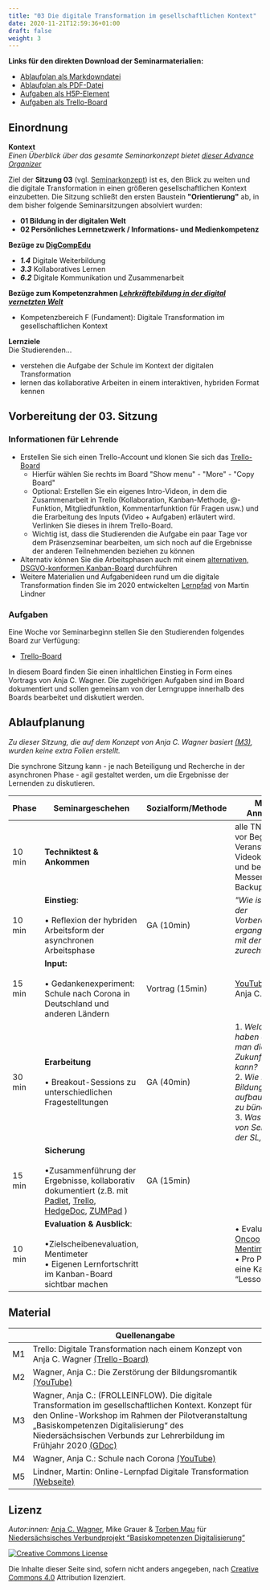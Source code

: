 ```yaml
---
title: "03 Die digitale Transformation im gesellschaftlichen Kontext"
date: 2020-11-21T12:59:36+01:00
draft: false
weight: 3
---
```


**Links für den direkten Download der Seminarmaterialien:**

* [Ablaufplan als Markdowndatei](https://raw.githubusercontent.com/Lehrerbildung/BKD-github/main/static/mds/4-InfoÜbertragung.md)
* [Ablaufplan als PDF-Datei](https://github.com/Lehrerbildung/BKD-github/raw/main/content/PDFs/4-InfoÜbertragung.pdf)
* [Aufgaben als H5P-Element](https://github.com/Lehrerbildung/BKD-github/raw/main/content/h5pElemente/4-InfoÜbertragung.h5p)
* [Aufgaben als Trello-Board](https://trello.com/b/9Yx0f0ve/basiskompdigi-03-dig-transformation-nach-einem-konzept-von-anja-c-wagner)





## Einordnung 


**Kontext**  
*Einen Überblick über das gesamte Seminarkonzept bietet [dieser Advance Organizer](https://lehrerbildung.github.io/3_-seminarkonzept/ueberblick/)*

Ziel der **Sitzung 03** (vgl. [Seminarkonzept](https://lehrerbildung.github.io/3_-seminarkonzept/)) ist es, den Blick zu weiten und die digitale Transformation in einen größeren gesellschaftlichen Kontext einzubetten. Die Sitzung schließt den ersten Baustein **"Orientierung"** ab, in dem bisher folgende Seminarsitzungen absolviert wurden:
* **01 Bildung in der digitalen Welt** 
* **02 Persönliches Lernnetzwerk / Informations- und Medienkompetenz**   
 

 
 **Bezüge zu [DigCompEdu](https://ec.europa.eu/jrc/en/digcompedu)**   
*  ***1.4*** Digitale Weiterbildung
*  ***3.3*** Kollaboratives Lernen 
*  ***6.2*** Digitale Kommunikation und Zusammenarbeit 

    

**Bezüge zum Kompetenzrahmen *[Lehrkräftebildung in der digital vernetzten Welt](http://www.lehrerbildungsverbund-niedersachsen.de/index.php?s=KompetenzrahmenLehrkraeftebildunginderdigitalvernetztenWelt)***   
* Kompetenzbereich F (Fundament): Digitale Transformation im gesellschaftlichen Kontext


**Lernziele**   
Die Studierenden...  
* verstehen die Aufgabe der Schule im Kontext der digitalen Transformation  
* lernen das kollaborative Arbeiten in einem interaktiven, hybriden Format kennen  
 



## Vorbereitung der 03. Sitzung

### Informationen für Lehrende
* Erstellen Sie sich einen Trello-Account und klonen Sie sich das [Trello-Board](https://trello.com/b/9Yx0f0ve/basiskompdigi-03-dig-transformation-nach-einem-konzept-von-anja-c-wagner)
    * Hierfür wählen Sie rechts im Board "Show menu" - "More" - "Copy Board"
    * Optional: Erstellen Sie ein eigenes Intro-Videon, in dem die Zusammenarbeit in Trello (Kollaboration, Kanban-Methode, @-Funktion, Mitgliedfunktion, Kommentarfunktion für Fragen usw.) und die Erarbeitung des Inputs (Video + Aufgaben) erläutert wird. Verlinken Sie dieses in ihrem Trello-Board.
    * Wichtig ist, dass die Studierenden die Aufgabe ein paar Tage vor dem Präsenzseminar bearbeiten, um sich noch auf die Ergebnisse der anderen Teilnehmenden beziehen zu können
* Alternativ können Sie die Arbeitsphasen auch mit einem [alternativen, DSGVO-konformen Kanban-Board](https://alternativeto.net/software/trello/) durchführen 
* Weitere Materialien und Aufgabenideen rund um die digitale Transformation finden Sie im 2020 entwickelten [Lernpfad](https://zumpad.zum.de/ml-DigTrafo-Pfad) von Martin Lindner

### Aufgaben
Eine Woche vor Seminarbeginn stellen Sie den Studierenden folgendes Board zur Verfügung:

* [Trello-Board](https://trello.com/b/9Yx0f0ve/basiskompdigi-03-dig-transformation-nach-einem-konzept-von-anja-c-wagner)

In diesem Board finden Sie einen inhaltlichen Einstieg in Form eines Vortrags von Anja C. Wagner. Die zugehörigen Aufgaben sind im Board dokumentiert und sollen gemeinsam von der Lerngruppe innerhalb des Boards bearbeitet und diskutiert werden.

## Ablaufplanung

*Zu dieser Sitzung, die auf dem Konzept von Anja C. Wagner basiert [(M3)](https://docs.google.com/document/d/1NBLF9JpIxfCrQsXZX6Eg3vNqMkiNfYROWoJOTzeTmu0/edit?usp=sharing), wurden keine extra Folien erstellt.*

Die synchrone Sitzung kann - je nach Beteiligung und Recherche in der asynchronen Phase - agil gestaltet werden, um die Ergebnisse der Lernenden zu diskutieren.

| Phase | Seminargeschehen | Sozialform/Methode | Material & Anmerkungen |
| -------- | -------- | -------- | -------- |
| 10 min |  **Techniktest & Ankommen** |  |	alle TN sind 10 min vor Beginn der Veranstaltung im Videokonferenzraum und bei einem Messenger (als Backup) online.  |
| 10 min | **Einstieg**: <br></br>  • Reflexion der hybriden Arbeitsform  der asynchronen Arbeitsphase  |GA (10min) | *"Wie ist es Ihnen in der Vorbereitungsphase ergangen? Sind Sie mit der Arbeitsform zurechtgekommen?"*|
| 15 min | **Input:** <br></br> • Gedankenexperiment: Schule nach Corona in Deutschland und anderen Ländern  | Vortrag (15min) | [YouTube-Video](https://youtu.be/fK8I7S0vKSE) von Anja C. Wagner |
| 30 min | **Erarbeitung** <br></br> • Breakout-Sessions zu unterschiedlichen Fragestelltungen   | GA (40min) |1. *Welche Ideen haben die TN, wie man die Schule der Zukunft gestalten kann?* <br>2. *Wie ließe sich ein Bildungsnetzwerk aufbauen, um Kräfte zu bündeln?*<br> 3. *Was bräuchte es von Seiten der L&L, der SL, der Politik?*| 
|15 min | **Sicherung** <br> </br> •Zusammenführung der Ergebnisse, kollaborativ dokumentiert (z.B. mit [Padlet](https://padlet.com), [Trello](https://trello.com/), [HedgeDoc](https://pad.gwdg.de/), [ZUMPad](https://zumpad.zum.de/) ) | GA (15min)
| 10 min | **Evaluation & Ausblick**: <br></br>•Zielscheibenevaluation, Mentimeter <br> • Eigenen Lernfortschritt im Kanban-Board sichtbar machen |  | • Evaluation via [Oncoo](https://oncoo.de/oncoo.php) und [Mentimeter](https://www.mentimeter.com) <br> • Pro Person jeweils eine Karte unter “Lessons learned”   |




## Material  
|  | Quellenangabe | 
| -------- | -------- | 
| M1     | Trello: Digitale Transformation nach einem Konzept von Anja C. Wagner [(Trello-Board)](https://trello.com/b/9Yx0f0ve/basiskompdigi-03-dig-transformation-nach-einem-konzept-von-anja-c-wagner) | 
| M2 | Wagner, Anja C.: Die Zerstörung der Bildungsromantik [(YouTube)](https://www.youtube.com/watch?v=Y0FNHDtDmJQ)| 
| M3 | Wagner, Anja C.: (FROLLEINFLOW). Die digitale Transformation im gesellschaftlichen Kontext. Konzept für den Online-Workshop im Rahmen der Pilotveranstaltung „Basiskompetenzen Digitalisierung“ des Niedersächsischen Verbunds zur Lehrerbildung im Frühjahr 2020 [(GDoc)](https://docs.google.com/document/d/1NBLF9JpIxfCrQsXZX6Eg3vNqMkiNfYROWoJOTzeTmu0/edit?usp=sharing)
| M4 | Wagner, Anja C.: Schule nach Corona [(YouTube)](https://youtu.be/fK8I7S0vKSE) |
| M5 | Lindner, Martin: Online-Lernpfad Digitale Transformation [(Webseite)](https://zumpad.zum.de/ml-DigTrafo-Pfad)




## Lizenz  
*Autor:innen:* [Anja C. Wagner](https://twitter.com/acwagner), Mike Grauer & [Torben Mau](https://twitter.com/torbenmau) für [Niedersächsisches Verbundprojekt “Basiskompetenzen Digitalisierung”](http://www.lehrerbildungsverbund-niedersachsen.de/index.php?s=ProjektBasiskompetenzenDigitalisierung)


<a rel="license" href="http://creativecommons.org/licenses/by/4.0/"><img alt="Creative Commons License" style="border-width:0" src="https://i.creativecommons.org/l/by/4.0/88x31.png" /></a><br/><p>Die Inhalte dieser Seite sind, sofern nicht anders angegeben, nach <a rel="license" href="http://creativecommons.org/licenses/by/4.0/">Creative Commons 4.0</a> Attribution lizenziert.</p>



